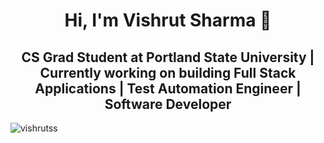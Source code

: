 <h1 align="center">Hi, I'm Vishrut Sharma 👋 </h1>
<h2 align="center">CS Grad Student at Portland State University | Currently working on building Full Stack Applications | Test Automation Engineer | Software Developer</h2>
<p align="left"> <img src="https://komarev.com/ghpvc/?username=vishrutss&label=Profile%20views&color=0e75b6&style=flat" alt="vishrutss" /> </p>
<!--
**vishrutss/vishrutss** is a ✨ _special_ ✨ repository because its `README.md` (this file) appears on your GitHub profile.

Here are some ideas to get you started:

- 🔭 I’m currently working on ...
- 🌱 I’m currently learning ...
- 👯 I’m looking to collaborate on ...
- 🤔 I’m looking for help with ...
- 💬 Ask me about ...
- 📫 How to reach me: ...
- 😄 Pronouns: ...
- ⚡ Fun fact: ...
-->
